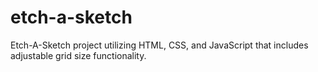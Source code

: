 # etch-a-sketch

Etch-A-Sketch project utilizing HTML, CSS, and JavaScript that includes adjustable grid size functionality.

